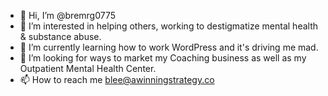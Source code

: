 - 👋 Hi, I’m @bremrg0775
- 👀 I’m interested in helping others, working to destigmatize mental health & substance abuse.
- 🌱 I’m currently learning how to work WordPress and it's driving me mad.
- 💞️ I’m looking for ways to market my Coaching business as well as my Outpatient Mental Health Center.
- 📫 How to reach me blee@awinningstrategy.co

<!---
bremrg0775/bremrg0775 is a ✨ special ✨ repository because its `README.md` (this file) appears on your GitHub profile.
You can click the Preview link to take a look at your changes.
--->
